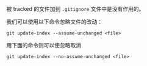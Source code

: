 被 tracked 的文件加到 `.gitignore` 文件中是没有作用的。

我们可以使用以下命令忽略文件的改动：
```
git update-index --assume-unchanged <file>
```

用下面的命令则可以使忽略取消
```
git update-index --no-assume-unchanged <file>
```
